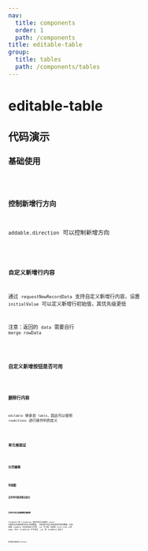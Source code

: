 ```yaml
---
nav:
  title: components
  order: 1
  path: /components
title: editable-table
group:
  title: tables
  path: /components/tables
---
```


# editable-table

## 代码演示

### 基础使用

<code src="../demos/editable-table/simple.tsx" />

### 控制新增行方向

`addable.direction` 可以控制新增方向

<code src="../demos/editable-table/direction.tsx" />

### 自定义新增行内容

通过 `requestNewRecordData` 支持自定义新增行内容，设置 `initialValue` 可以定义新增行初始值，其优先级更低

注意：返回的 `data` 需要自行 `merge rowData`

<code src="../demos/editable-table/request-new-record-data.tsx" />

### 自定义新增按钮是否可用

<code src="../demos/editable-table/add-disabled.tsx" />

### 删除行内容

`editable` 继承自 `table`，因此可以使用 `rowActions` 进行操作列的定义

<code src="../demos/editable-table/request-delete-record.tsx" />

### 单元格验证

<code src="../demos/editable-table/validate.tsx" />

### 分页编辑

<code src="../demos/editable-table/pagination.tsx" />

### 列视图

#### 支持单列类型联动变化

<code src="../demos/editable-table/column-type-linkage.tsx" />

#### 支持本地化的编辑新增删除

formData 和 formValue 的区别在于前者的 value 可能包含注册表单字段以外的数据， 而后者只包含注册表单字段的数据，比如 表格 rowData 中包含自定义字段 \_id，它不是 注册的 form item 上的 name，所以 formValue 中不包含 \_id，而 formData 包含了

<code src="../demos/editable-table/localized-edits-added-delete.tsx" />

所有接口继承自 OSTable

<API exports='["Settings", "EditableTableAddable"]' src="../components/editable-table/index.tsx"></API>
